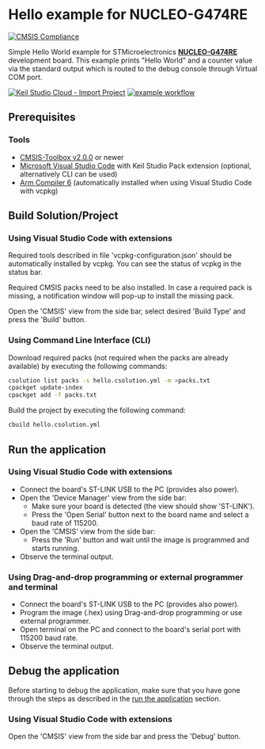 # Hello example for NUCLEO-G474RE
[![CMSIS Compliance](https://img.shields.io/github/actions/workflow/status/Arm-Examples/Hello_NUCLEO-G474RE/verify.yml?logo=arm&logoColor=0091bd&label=CMSIS%20Compliance)](https://www.keil.arm.com/cmsis) 

Simple Hello World example for STMicroelectronics [**NUCLEO-G474RE**](https://www.st.com/en/evaluation-tools/nucleo-g474re.html) development board.
This example prints "Hello World" and a counter value via the standard output which is routed to the debug console through Virtual COM port.

[![Keil Studio Cloud - Import Project](https://img.shields.io/badge/Keil_Studio_Cloud-Import_Project-0091bd?logo=arm&logoColor=0091bd)](https://studio.keil.arm.com/?import=https://github.com/Arm-Examples/Hello_NUCLEO-G474RE.git)
[![example workflow](https://img.shields.io/github/actions/workflow/status/Arm-Examples/Hello_NUCLEO-G474RE/ci.yml?logo=arm&logoColor=0091bd&label=Example%20Publishable)](https://www.keil.arm.com/)

## Prerequisites

### Tools

- [CMSIS-Toolbox v2.0.0](https://github.com/Open-CMSIS-Pack/cmsis-toolbox/releases) or newer
- [Microsoft Visual Studio Code](https://code.visualstudio.com/download) with Keil Studio Pack extension (optional, alternatively CLI can be used)
- [Arm Compiler 6](https://developer.arm.com/Tools%20and%20Software/Arm%20Compiler%20for%20Embedded) (automatically installed when using Visual Studio Code with vcpkg)

## Build Solution/Project

### Using Visual Studio Code with extensions

Required tools described in file 'vcpkg-configuration.json' should be automatically installed by vcpkg. You can see the status of vcpkg in the status bar.

Required CMSIS packs need to be also installed. In case a required pack is missing, a notification window will pop-up to install the missing pack.

Open the 'CMSIS' view from the side bar, select desired 'Build Type' and press the 'Build' button.

### Using Command Line Interface (CLI)

Download required packs (not required when the packs are already available) by executing the following commands:

```sh
csolution list packs -s hello.csolution.yml -m >packs.txt
cpackget update-index
cpackget add -f packs.txt
```

Build the project by executing the following command:

```sh
cbuild hello.csolution.yml
```

## Run the application

### Using Visual Studio Code with extensions

- Connect the board's ST-LINK USB to the PC (provides also power).
- Open the 'Device Manager' view from the side bar:
  - Make sure your board is detected (the view should show 'ST-LINK').
  - Press the 'Open Serial' button next to the board name and select a baud rate of 115200.
- Open the 'CMSIS' view from the side bar:
  - Press the 'Run' button and wait until the image is programmed and starts running.
- Observe the terminal output.

### Using Drag-and-drop programming or external programmer and terminal

- Connect the board's ST-LINK USB to the PC (provides also power).
- Program the image (.hex) using Drag-and-drop programming or use external programmer.
- Open terminal on the PC and connect to the board's serial port with 115200 baud rate.
- Observe the terminal output.

## Debug the application

Before starting to debug the application, make sure that you have gone through the steps as described in the
[run the application](#run-the-application) section.

### Using Visual Studio Code with extensions

Open the 'CMSIS' view from the side bar and press the 'Debug' button.
